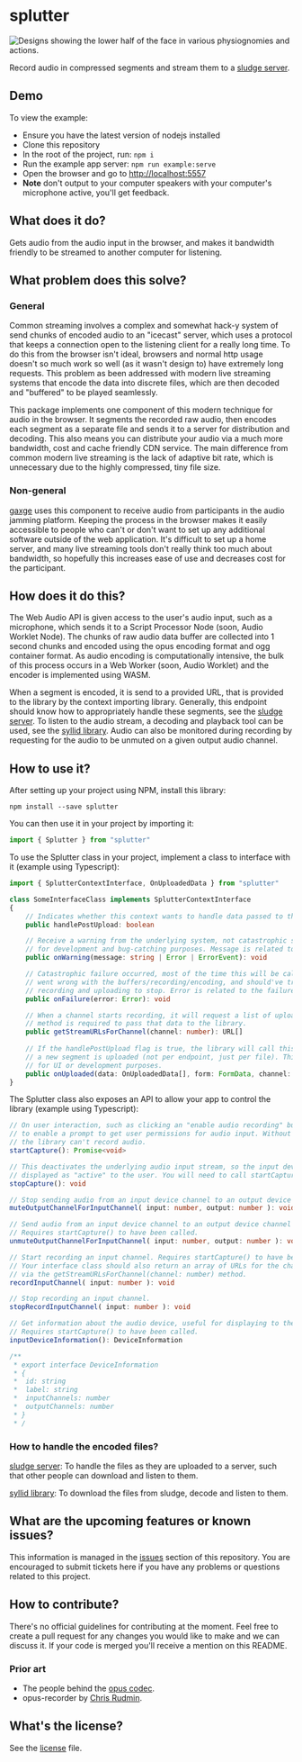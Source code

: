 # splutter

![Designs showing the lower half of the face in various physiognomies and actions.](https://upload.wikimedia.org/wikipedia/commons/thumb/c/c3/Designs_showing_the_lower_half_of_the_face_in_various_physio_Wellcome_V0009408.jpg/302px-Designs_showing_the_lower_half_of_the_face_in_various_physio_Wellcome_V0009408.jpg)

Record audio in compressed segments and stream them to a [sludge server](https://github.com/gaxge/sludge).

## Demo

To view the example:
- Ensure you have the latest version of nodejs installed
- Clone this repository
- In the root of the project, run: `npm i`
- Run the example app server: `npm run example:serve`
- Open the browser and go to [http://localhost:5557](http://localhost:5557)
- **Note** don't output to your computer speakers with your computer's microphone active, you'll get feedback.

## What does it do?

Gets audio from the audio input in the browser, and makes it bandwidth friendly to be streamed to another computer for listening.

## What problem does this solve?

### General

Common streaming involves a complex and somewhat hack-y system of send chunks of encoded audio to an "icecast" server, which uses a protocol that keeps a connection open to the listening client for a really long time. To do this from the browser isn't ideal, browsers and normal http usage doesn't so much work so well (as it wasn't design to) have extremely long requests. This problem as been addressed with modern live streaming systems that encode the data into discrete files, which are then decoded and "buffered" to be played seamlessly.

This package implements one component of this modern technique for audio in the browser. It segments the recorded raw audio, then encodes each segment as a separate file and sends it to a server for distribution and decoding. This also means you can distribute your audio via a much more bandwidth, cost and cache friendly CDN service. The main difference from common modern live streaming is the lack of adaptive bit rate, which is unnecessary due to the highly compressed, tiny file size.

### Non-general

[gaxge](https://github.com/gaxge) uses this component to receive audio from participants in the audio jamming platform. Keeping the process in the browser makes it easily accessible to people who can't or don't want to set up any additional software outside of the web application. It's difficult to set up a home server, and many live streaming tools don't really think too much about bandwidth, so hopefully this increases ease of use and decreases cost for the participant.

## How does it do this?

The Web Audio API is given access to the user's audio input, such as a microphone, which sends it to a Script Processor Node (soon, Audio Worklet Node). The chunks of raw audio data buffer are collected into 1 second chunks and encoded using the opus encoding format and ogg container format. As audio encoding is computationally intensive, the bulk of this process occurs in a Web Worker (soon, Audio Worklet) and the encoder is implemented using WASM. 

When a segment is encoded, it is send to a provided URL, that is provided to the library by the context importing library. Generally, this endpoint should know how to appropriately handle these segments, see the [sludge server](https://github.com/gaxge/sludge). To listen to the audio stream, a decoding and playback tool can be used, see the [syllid library](https://github.com/gaxge/syllid). Audio can also be monitored during recording by requesting for the audio to be unmuted on a given output audio channel.

## How to use it?

After setting up your project using NPM, install this library:

```shell
npm install --save splutter
```

You can then use it in your project by importing it:

```ts
import { Splutter } from "splutter"
```

To use the Splutter class in your project, implement a class to interface with it (example using Typescript):

```ts
import { SplutterContextInterface, OnUploadedData } from "splutter"

class SomeInterfaceClass implements SplutterContextInterface
{
	// Indicates whether this context wants to handle data passed to the `onUploaded` method
	public handlePostUpload: boolean

	// Receive a warning from the underlying system, not catastrophic so this is mostly helpful
	// for development and bug-catching purposes. Message is related to the warning event.
	public onWarning(message: string | Error | ErrorEvent): void

	// Catastrophic failure occurred, most of the time this will be called when something
	// went wrong with the buffers/recording/encoding, and should've triggered the
	// recording and uploading to stop. Error is related to the failure event.
	public onFailure(error: Error): void

	// When a channel starts recording, it will request a list of upload URLs, this
	// method is required to pass that data to the library.
	public getStreamURLsForChannel(channel: number): URL[]
	
	// If the handlePostUpload flag is true, the library will call this method every time
	// a new segment is uploaded (not per endpoint, just per file). This can be used
	// for UI or development purposes.
	public onUploaded(data: OnUploadedData[], form: FormData, channel: number): void
}
```

The Splutter class also exposes an API to allow your app to control the library (example using Typescript):

```ts
// On user interaction, such as clicking an "enable audio recording" button, call this function
// to enable a prompt to get user permissions for audio input. Without these permissions,
// the library can't record audio.
startCapture(): Promise<void>

// This deactivates the underlying audio input stream, so the input device is no longer
// displayed as "active" to the user. You will need to call startCapture() again.
stopCapture(): void

// Stop sending audio from an input device channel to an output device channel.
muteOutputChannelForInputChannel( input: number, output: number ): void

// Send audio from an input device channel to an output device channel for monitoring.
// Requires startCapture() to have been called.
unmuteOutputChannelForInputChannel( input: number, output: number ): void

// Start recording an input channel. Requires startCapture() to have been called.
// Your interface class should also return an array of URLs for the channel number
// via the getStreamURLsForChannel(channel: number) method.
recordInputChannel( input: number ): void

// Stop recording an input channel.
stopRecordInputChannel( input: number ): void

// Get information about the audio device, useful for displaying to the user.
// Requires startCapture() to have been called.
inputDeviceInformation(): DeviceInformation

/**
 * export interface DeviceInformation
 * {
 * 	id: string
 * 	label: string
 * 	inputChannels: number
 * 	outputChannels: number
 * }
 * /
```

### How to handle the encoded files?

[sludge server](https://github.com/gaxge/sludge): To handle the files as they are uploaded to a server, such that other people can download and listen to them.

[syllid library](https://github.com/gaxge/syllid): To download the files from sludge, decode and listen to them.


## What are the upcoming features or known issues?

This information is managed in the [issues](https://github.com/gaxge/splutter/issues) section of this repository. You are encouraged to submit tickets here if you have any problems or questions related to this project.

## How to contribute?

There's no official guidelines for contributing at the moment. Feel free to create a pull request for any changes you would like to make and we can discuss it. If your code is merged you'll receive a mention on this README.

### Prior art

- The people behind the [opus codec](https://opus-codec.org/).
- opus-recorder by [Chris Rudmin](https://github.com/chris-rudmin/opus-recorder).

## What's the license?

See the [license](https://github.com/gaxge/splutter/blob/master/LICENSE.md) file.